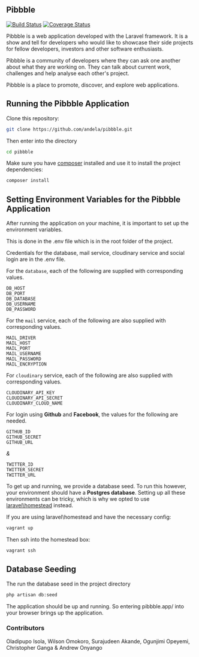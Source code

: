## Pibbble

[![Build Status](https://travis-ci.org/andela/pibbble.svg)](https://travis-ci.org/andela/pibbble)
[![Coverage Status](https://coveralls.io/repos/andela/pibbble/badge.svg?branch=%28detached+from+f19f951%29&service=github)](https://coveralls.io/github/andela/pibbble?branch=%28detached+from+f19f951%29)

Pibbble is a web application developed with the Laravel framework. It is a show and tell for developers who would like to showcase their side projects for fellow developers, investors and other software enthusiasts.

Pibbble is a community of developers where they can ask one another about what they are working on. They can talk about current work, challenges and help analyse each other's project.

Pibbble is a place to promote, discover, and explore web applications.

## Running the Pibbble Application
Clone this repository:
```bash
git clone https://github.com/andela/pibbble.git
```
Then enter into the directory
``` bash
cd pibbble
```
Make sure you have [composer](https://getcomposer.org/) installed and use it to install the project dependencies:

```bash
composer install
```

## Setting Environment Variables for the Pibbble Application

After running the application on your machine, it is important to set up the environment variables.

This is done in the .env file which is in the root folder of the project.

Credentials for the database, mail service, cloudinary service and social login are in the .env file.

For the `database`, each of the following are supplied with corresponding values.
```
DB_HOST
DB_PORT
DB_DATABASE
DB_USERNAME
DB_PASSWORD
```
For the `mail` service, each of the following are also supplied with corresponding values.
```
MAIL_DRIVER
MAIL_HOST
MAIL_PORT
MAIL_USERNAME
MAIL_PASSWORD
MAIL_ENCRYPTION
```
For `cloudinary` service, each of the following are also supplied with corresponding values.
```
CLOUDINARY_API_KEY
CLOUDINARY_API_SECRET
CLOUDINARY_CLOUD_NAME
```
For login using **Github** and **Facebook**, the values for the following are needed.
```
GITHUB_ID
GITHUB_SECRET
GITHUB_URL
```
_&_
```
TWITTER_ID
TWITTER_SECRET
TWITTER_URL
```

To get up and running, we provide a database seed. To run this however, your environment should have a **Postgres database**. Setting up all these environments can be tricky, which is why we opted to use [laravel\homestead](https://laravel.com/docs/5.1/homestead) instead.

If you are using laravel\homestead and have the necessary config:
```bash
vagrant up
```
Then ssh into the homestead box:
```bash
vagrant ssh
```

## Database Seeding
The run the database seed in the project directory
```bash
php artisan db:seed
```
The application should be up and running. So entering pibbble.app/ into your browser brings up the application.

### Contributors

Oladipupo Isola, Wilson Omokoro, Surajudeen Akande, Ogunjimi Opeyemi, Christopher Ganga & Andrew Onyango
